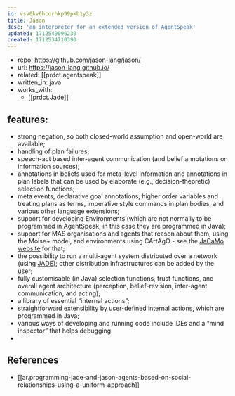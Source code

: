 ```yaml
---
id: vsv0kv6hcorhkp99pkb1y3z
title: Jason
desc: 'an interpreter for an extended version of AgentSpeak'
updated: 1712549096230
created: 1712534710390
---
```


- repo: https://github.com/jason-lang/jason/
- url: https://jason-lang.github.io/
- related: [[prdct.agentspeak]]
- written_in: java
- works_with: 
  - [[prdct.Jade]]

## features:

-   strong negation, so both closed-world assumption and open-world are available;
-   handling of plan failures;
-   speech-act based inter-agent communication (and belief annotations on information sources);
-   annotations in beliefs used for meta-level information and annotations in plan labels that can be used by elaborate (e.g., decision-theoretic) selection functions;
-   meta events, declarative goal annotations, higher order variables and treating plans as terms, imperative style commands in plan bodies, and various other language extensions;
-   support for developing Environments (which are not normally to be programmed in AgentSpeak; in this case they are programmed in Java);
-   support for MAS organisations and agents that reason about them, using the Moise+ model, and environments using CArtAgO - see the [JaCaMo website](https://jacamo-lang.github.io) for that;
-   the possibility to run a multi-agent system distributed over a network (using [JADE](https://jade.tilab.com)); other distribution infrastructures can be added by the user;
-   fully customisable (in Java) selection functions, trust functions, and overall agent architecture (perception, belief-revision, inter-agent communication, and acting);
-   a library of essential “internal actions”;
-   straightforward extensibility by user-defined internal actions, which are programmed in Java;
-   various ways of developing and running code include IDEs and a “mind inspector” that helps debugging.
-   

## References

- [[ar.programming-jade-and-jason-agents-based-on-social-relationships-using-a-uniform-approach]]
